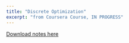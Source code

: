 ```yaml
---
title: "Discrete Optimization"
excerpt: "from Coursera Course, IN PROGRESS"
---
```


[Download notes here](http://ChirayuSalgarkar.github.io/files/SMeynNotes\smeyn.pdf)
